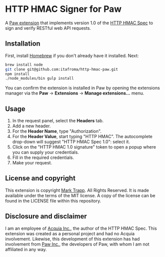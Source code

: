 # HTTP HMAC Signer for Paw

A [Paw extension][1] that implements version 1.0 of the [HTTP HMAC Spec][2] to sign and verify RESTful web API requests.

## Installation

First, install [Homebrew](http://brew.sh/) if you don't already have it installed. Next:

```sh
brew install node
git clone git@github.com:itafroma/http-hmac-paw.git
npm install
./node_modules/bin gulp install
```

You can confirm the extension is installed in Paw by opening the extensions manager via the **Paw** → **Extensions** → **Manage extensions…** menu.

## Usage

1. In the request panel, select the **Headers** tab.
2. Add a new header.
3. For the **Header Name**, type "Authorization".
4. For the **Header Value**, start typing "HTTP HMAC". The autocomplete drop-down will suggest "HTTP HMAC Spec 1.0": select it.
5. Click on the "HTTP HMAC 1.0 signature" token to open a popup where you can supply your credentials.
6. Fill in the required credentials.
7. Make your request.

## License and copyright

This extension is copyright [Mark Trapp][3]. All Rights Reserved. It is made available under the terms of the MIT license. A copy of the license can be found in the LICENSE file within this repository.

## Disclosure and disclaimer

I am an employee of [Acquia Inc.][4], the author of the HTTP HMAC Spec. This extension was created as a personal project and had no Acquia involvement. Likewise, this development of this extension has had involvement from [Paw Inc.][5], the developers of Paw, with whom I am not affiliated in any way.

[1]: http://luckymarmot.com/paw/extensions/
[2]: https://github.com/acquia/http-hmac-spec/tree/1.0
[3]: https://marktrapp.com
[4]: https://www.acquia.com
[5]: https://luckymarmot.com/paw
